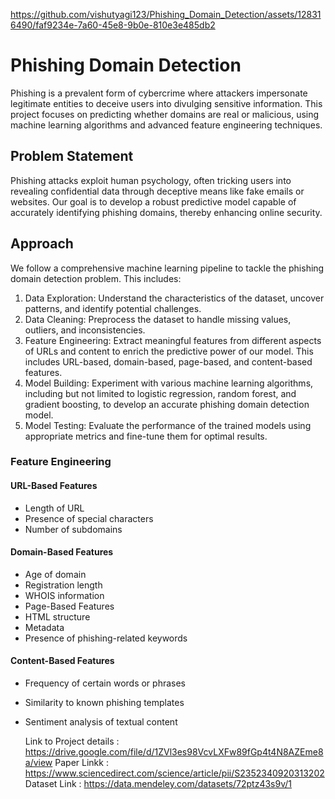 
https://github.com/vishutyagi123/Phishing_Domain_Detection/assets/128316490/faf9234e-7a60-45e8-9b0e-810e3e485db2


# Phishing Domain Detection
Phishing is a prevalent form of cybercrime where attackers impersonate legitimate entities to deceive users into divulging sensitive information. This project focuses on predicting whether domains are real or malicious, using machine learning algorithms and advanced feature engineering techniques.


## Problem Statement
Phishing attacks exploit human psychology, often tricking users into revealing confidential data through deceptive means like fake emails or websites. Our goal is to develop a robust predictive model capable of accurately identifying phishing domains, thereby enhancing online security.

## Approach
We follow a comprehensive machine learning pipeline to tackle the phishing domain detection problem. This includes:

1. Data Exploration: Understand the characteristics of the dataset, uncover patterns, and identify potential challenges.
2. Data Cleaning: Preprocess the dataset to handle missing values, outliers, and inconsistencies.
3. Feature Engineering: Extract meaningful features from different aspects of URLs and content to enrich the predictive power of our model. This includes URL-based, domain-based, page-based, and content-based features.
4. Model Building: Experiment with various machine learning algorithms, including but not limited to logistic regression, random forest, and gradient boosting, to develop an accurate phishing domain detection model.
5. Model Testing: Evaluate the performance of the trained models using appropriate metrics and fine-tune them for optimal results.
### Feature Engineering
#### URL-Based Features
- Length of URL
- Presence of special characters
- Number of subdomains
#### Domain-Based Features
- Age of domain
- Registration length
- WHOIS information
- Page-Based Features
- HTML structure
- Metadata
- Presence of phishing-related keywords
#### Content-Based Features
- Frequency of certain words or phrases
- Similarity to known phishing templates
- Sentiment analysis of textual content

  Link to Project details : https://drive.google.com/file/d/1ZVl3es98VcvLXFw89fGp4t4N8AZEme8a/view
  Paper Linkk : https://www.sciencedirect.com/science/article/pii/S2352340920313202
  Dataset Link : https://data.mendeley.com/datasets/72ptz43s9v/1
